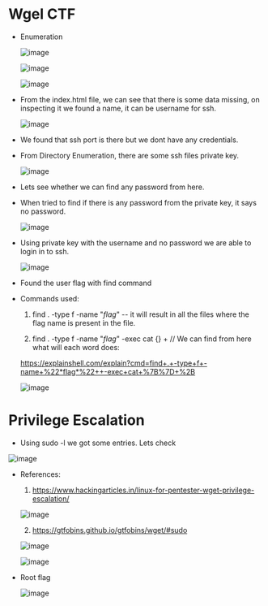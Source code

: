 # Wgel CTF

* Enumeration

  ![image](https://github.com/it-crypto/WriteUp/assets/54020728/6da382b0-40e8-40e6-a21e-7dbcecb36700)

  ![image](https://github.com/it-crypto/WriteUp/assets/54020728/974c23b5-5ef3-4d65-a389-7d5dfa1b19e5)

  ![image](https://github.com/it-crypto/WriteUp/assets/54020728/babf2f73-dde8-4ef4-888a-3cc6e4463a86)


* From the index.html file, we can see that there is some data missing, on inspecting it we found a name, it can be username for ssh.
  
  ![image](https://github.com/it-crypto/WriteUp/assets/54020728/f77652cf-a50e-4d0f-abfe-b57836325c52)
  
* We found that ssh port is there but we dont have any credentials.
* From Directory Enumeration, there are some ssh files private key.

  ![image](https://github.com/it-crypto/WriteUp/assets/54020728/fa6022c6-bc78-4903-a8f2-04383545f501)

* Lets see whether we can find any password from here.
* When tried to find if there is any password from the private key, it says no password.

  ![image](https://github.com/it-crypto/WriteUp/assets/54020728/22a977f5-8692-4601-8e55-bd96ab46cda8)

 * Using private key with the username and no password we are able to login in to ssh.

    ![image](https://github.com/it-crypto/WriteUp/assets/54020728/0bb96f25-da4a-449d-ab4e-8bfb7bd71532)
* Found the user flag with find command
* Commands used:
   1. find . -type f -name "*flag*" -- it will result in all the files where the flag name is present in the file.
  
   2. find . -type f -name "*flag*" -exec cat {} +
  // We can find from here what will each word does:

  https://explainshell.com/explain?cmd=find+.+-type+f+-name+%22*flag*%22++-exec+cat+%7B%7D+%2B
  
  ![image](https://github.com/it-crypto/WriteUp/assets/54020728/9ce73f3a-6a3b-41f8-bb54-145a3b2c23f9)

 # Privilege Escalation
 * Using sudo -l we got some entries. Lets check

  ![image](https://github.com/it-crypto/WriteUp/assets/54020728/2e3e82cf-dba3-4f74-a2d8-4c5dc115c5ad)
  
 * References:
   1. https://www.hackingarticles.in/linux-for-pentester-wget-privilege-escalation/
   
   ![image](https://github.com/it-crypto/WriteUp/assets/54020728/d10d5d96-78a8-4b4a-81d0-c340cef07edd)

   2. https://gtfobins.github.io/gtfobins/wget/#sudo
   
   ![image](https://github.com/it-crypto/WriteUp/assets/54020728/b4628e64-d340-41cf-9265-d5562e58d218)

   ![image](https://github.com/it-crypto/WriteUp/assets/54020728/7b3cc3d2-f8c7-4f44-9c12-0bee7f5e5b4c)

 * Root flag

   ![image](https://github.com/it-crypto/WriteUp/assets/54020728/6c86f4d0-6ae3-40a0-add8-18e11b3edcbd)
  


  



   



